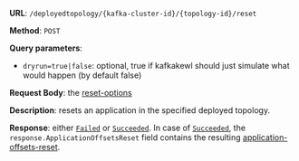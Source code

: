 **URL**: `/deployedtopology/{kafka-cluster-id}/{topology-id}/reset`

**Method**: `POST`

**Query parameters**:
 - `dryrun=true|false`: optional, true if kafkakewl should just simulate what would happen (by default false)

**Request Body**: the [reset-options](ResetOptions.md)

**Description**: resets an application in the specified deployed topology.

**Response**: either [`Failed`](../Failed.md) or [`Succeeded`](../Succeeded.md). In case of [`Succeeded`](../Succeeded.md), the `response.ApplicationOffsetsReset` field contains the resulting [application-offsets-reset](ApplicationOffsetsReset.md).
